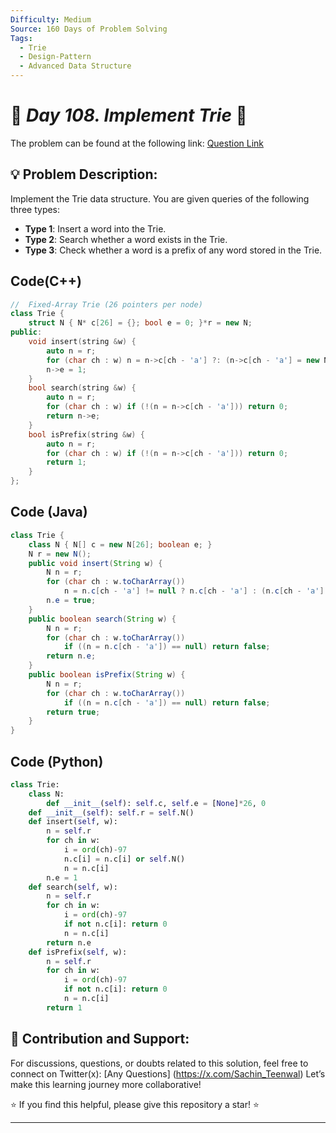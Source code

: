 ```yaml
---
Difficulty: Medium
Source: 160 Days of Problem Solving
Tags:
  - Trie
  - Design-Pattern
  - Advanced Data Structure
---
```


# 🚀 _Day 108. Implement Trie_ 🧠

The problem can be found at the following link: [Question Link](https://www.geeksforgeeks.org/batch/gfg-160-problems/track/tries-gfg-160/problem/trie-insert-and-search0651)  

## 💡 **Problem Description:**

Implement the Trie data structure. You are given queries of the following three types:
- **Type 1**: Insert a word into the Trie.
- **Type 2**: Search whether a word exists in the Trie.
- **Type 3**: Check whether a word is a prefix of any word stored in the Trie.

## Code(C++)
```cpp
//  Fixed‐Array Trie (26 pointers per node)
class Trie {
    struct N { N* c[26] = {}; bool e = 0; }*r = new N;
public:
    void insert(string &w) {
        auto n = r;
        for (char ch : w) n = n->c[ch - 'a'] ?: (n->c[ch - 'a'] = new N);
        n->e = 1;
    }
    bool search(string &w) {
        auto n = r;
        for (char ch : w) if (!(n = n->c[ch - 'a'])) return 0;
        return n->e;
    }
    bool isPrefix(string &w) {
        auto n = r;
        for (char ch : w) if (!(n = n->c[ch - 'a'])) return 0;
        return 1;
    }
};
```

## Code (Java)

```java
class Trie {
    class N { N[] c = new N[26]; boolean e; }
    N r = new N();
    public void insert(String w) {
        N n = r;
        for (char ch : w.toCharArray())
            n = n.c[ch - 'a'] != null ? n.c[ch - 'a'] : (n.c[ch - 'a'] = new N());
        n.e = true;
    }
    public boolean search(String w) {
        N n = r;
        for (char ch : w.toCharArray())
            if ((n = n.c[ch - 'a']) == null) return false;
        return n.e;
    }
    public boolean isPrefix(String w) {
        N n = r;
        for (char ch : w.toCharArray())
            if ((n = n.c[ch - 'a']) == null) return false;
        return true;
    }
}
```

## Code (Python)

```python
class Trie:
    class N:
        def __init__(self): self.c, self.e = [None]*26, 0
    def __init__(self): self.r = self.N()
    def insert(self, w):
        n = self.r
        for ch in w:
            i = ord(ch)-97
            n.c[i] = n.c[i] or self.N()
            n = n.c[i]
        n.e = 1
    def search(self, w):
        n = self.r
        for ch in w:
            i = ord(ch)-97
            if not n.c[i]: return 0
            n = n.c[i]
        return n.e
    def isPrefix(self, w):
        n = self.r
        for ch in w:
            i = ord(ch)-97
            if not n.c[i]: return 0
            n = n.c[i]
        return 1
```



## 🎯 **Contribution and Support:**

For discussions, questions, or doubts related to this solution, feel free to connect on Twitter(x): [Any Questions] (https://x.com/Sachin_Teenwal) Let’s make this learning journey more collaborative!

⭐ If you find this helpful, please give this repository a star! ⭐

---
